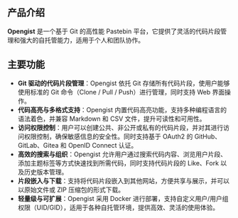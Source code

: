 ## 产品介绍

**Opengist** 是一个基于 Git 的高性能 Pastebin 平台，它提供了灵活的代码片段管理和强大的自托管能力，适用于个人和团队协作。

## 主要功能

- **Git 驱动的代码片段管理**：Opengist 依托 Git 存储所有代码片段，使用户能够使用标准的 Git 命令（Clone / Pull / Push）进行管理，同时支持 Web 界面操作。
- **代码高亮与多格式支持**：Opengist 内置代码高亮功能，支持多种编程语言的语法着色，并兼容 Markdown 和 CSV 文件，提升可读性和可用性。
- **访问权限控制**：用户可以创建公共、非公开或私有的代码片段，并对其进行访问权限控制，确保敏感信息的安全性。同时支持基于 OAuth2 的 GitHub、GitLab、Gitea 和 OpenID Connect 认证。
- **高效的搜索与组织**：Opengist 允许用户通过搜索代码内容、浏览用户片段、添加主题标签等方式快速找到所需代码，同时支持代码片段的 Like、Fork 以及历史版本管理。
- **片段嵌入与下载**：支持将代码片段嵌入到其他网站，方便共享与展示，并可以以原始文件或 ZIP 压缩包的形式下载。
- **轻量级与可扩展**：Opengist 采用 Docker 进行部署，支持自定义用户/用户组权限（UID/GID），适用于各种自托管环境，提供高效、灵活的使用体验。
